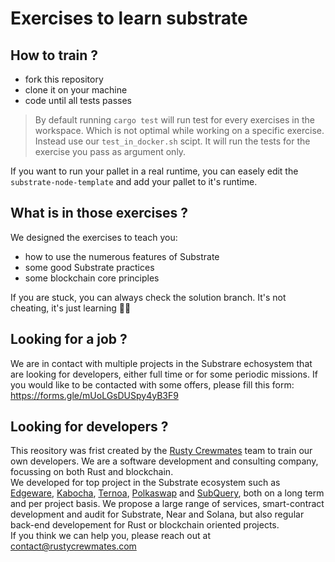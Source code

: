 # Exercises to learn substrate

## How to train ?

- fork this repository
- clone it on your machine
- code until all tests passes

> By default running `cargo test` will run test for every exercises in the workspace. Which is not optimal while working on a specific exercise.  
> Instead use our `test_in_docker.sh` scipt. It will run the tests for the exercise you pass as argument only.

If you want to run your pallet in a real runtime, you can easely edit the `substrate-node-template` and add your pallet to it's runtime.

## What is in those exercises ?

We designed the exercises to teach you:
- how to use the numerous features of Substrate
- some good Substrate practices
- some blockchain core principles

If you are stuck, you can always check the solution branch. It's not cheating, it's just learning 🧑‍🎓

## Looking for a job ?

We are in contact with multiple projects in the Substrare echosystem that are looking for developers, either full time or for some periodic missions. If you would like to be contacted with some offers, please fill this form: https://forms.gle/mUoLGsDUSpy4yB3F9

## Looking for developers ?

This reository was frist created by the [Rusty Crewmates](https://rustycrewmates.com/) team to train our own developers. We are a software development and consulting company, focussing on both Rust and blockchain.  
We developed for top project in the Substrate ecosystem such as [Edgeware](https://edgewa.re/), [Kabocha](https://www.kabocha.network/), [Ternoa](https://www.ternoa.com/), [Polkaswap](https://polkaswap.io/) and [SubQuery](https://explorer.subquery.network/), both on a long term and per project basis.
We propose a large range of services, smart-contract development and audit for Substrate, Near and Solana, but also regular back-end developement for Rust or blockchain oriented projects.  
If you think we can help you, please reach out at contact@rustycrewmates.com
